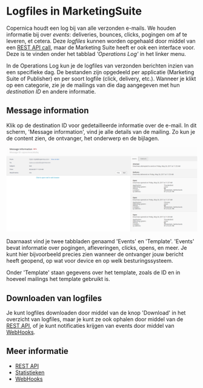 # Logfiles in MarketingSuite
Copernica houdt een log bij van alle verzonden e-mails. We houden
informatie bij over *events*: deliveries, bounces, clicks, pogingen
om af te leveren, et cetera. Deze *logfiles* kunnen worden opgehaald
door middel van een [REST API call](./rest-get-logfiles),
maar de Marketing Suite heeft er ook een interface voor. Deze is te vinden
onder het tabblad _'Operations Log'_ in het linker menu.

In de Operations Log kun je de logfiles van verzonden berichten inzien
van een specifieke dag. De bestanden zijn opgedeeld per applicatie
(Marketing Suite of Publisher) en per soort logfile (click, delivery,
etc.). Wanneer je klikt op een categorie, zie je de mailings van die dag
aangegeven met hun *destination ID* en andere informatie.

## Message information
Klik op de destination ID voor gedetailleerde informatie over de e-mail.
In dit scherm, 'Message information', vind je alle details van de mailing.
Zo kun je de content zien, de ontvanger, het onderwerp en de bijlagen.

![message information](../images/message-information.png
"Message information interface")

Daarnaast vind je twee tabbladen genaamd 'Events' en 'Template'. 'Events'
bevat informatie over pogingen, afleveringen, clicks, opens, en meer. Je
kunt hier bijvoorbeeld precies zien wanneer de ontvanger jouw bericht
heeft geopend, op wat voor device en op welk besturingssysteem.

Onder 'Template' staan gegevens over het template, zoals de ID en in
hoeveel mailings het template gebruikt is.

## Downloaden van logfiles
Je kunt logfiles downloaden door middel van de knop 'Download' in het
overzicht van logfiles, maar je kunt ze ook ophalen door middel van de
[REST API](./rest-get-logfiles),
of je kunt notificaties krijgen van events door middel van
[WebHooks](./webhooks).

## Meer informatie
* [REST API](./rest-get-logfiles)
* [Statistieken](./statistics)
* [WebHooks](./webhooks)

